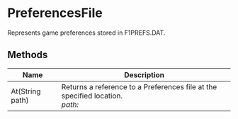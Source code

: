 # PreferencesFile

Represents game preferences stored in F1PREFS.DAT.



## Methods

| Name            | Description        |
|-----------------|--------------------|
| At(String path)   |  Returns a reference to a Preferences file at the specified location.<br />*path:* <br /> 


